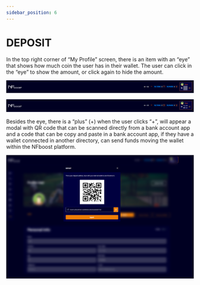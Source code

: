 ```yaml
---
sidebar_position: 6
---
```


# DEPOSIT

In the top right corner of “My Profile” screen, there is an item with an “eye” that shows how much coin the user has in their wallet. The user can click in the “eye” to show the amount, or click again to hide the amount. 

![1](./../assets/olhocoberto.png)

![1](./../assets/olhodescoberto.png)

Besides the eye, there is a “plus” (+) when the user clicks “+”, will appear a modal with QR code that can be scanned directly from a bank account app and a code that can be copy and paste in a bank account app, if they have a wallet connected in another directory, can send funds moving the wallet within the NFboost platform.

![1](./../assets/qrcode.png)
